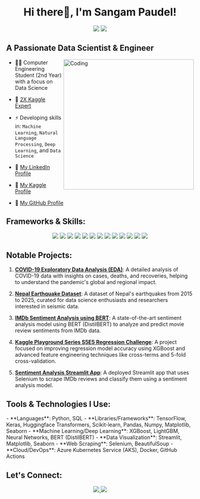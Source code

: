<h1 align="center"><b>Hi there👋, I'm Sangam Paudel!</b></h1>

<p align="center">
    <a href="https://www.linkedin.com/in/sangampaudel530" alt="LinkedIn">
        <img src="https://img.shields.io/badge/-LinkedIn-blue?style=flat-square&logo=LinkedIn" /></a>
    <a href="https://www.kaggle.com/sangampaudel530" alt="Kaggle">
        <img src="https://img.shields.io/badge/-Kaggle-3a424f?flat-square&logo=Kaggle" /></a>
</p>

<h2 align="left"><b>A Passionate Data Scientist & Engineer</b></h2>
<img align="right" alt="Coding" width="350" src="https://cdn.dribbble.com/users/1162077/screenshots/3848914/media/7ed7d5ca074b48b328150e5a231e8d1f.gif">

- 👨‍💻 Computer Engineering Student (2nd Year) with a focus on Data Science
- 🤖 [2X Kaggle Expert](https://www.kaggle.com/sangampaudel)
- ⚡ Developing skills in: `Machine Learning`, `Natural Language Processing`, `Deep Learning`, and `Data Science`

- 🚀 [My LinkedIn Profile](https://www.linkedin.com/in/sangam-paudel)
- 🚀 [My Kaggle Profile](https://www.kaggle.com/sangampaudel)
- 🚀 [My GitHub Profile](https://github.com/sangampaudel)

<h2 align="left">Frameworks & Skills:</h2>
<p align="center">
    <img src="https://img.shields.io/badge/-TensorFlow-white?style=flat-square&logo=TensorFlow&logoColor=orange" />
    <img src="https://img.shields.io/badge/-Keras-BB0000?flat-square&logo=Keras" />
    <img src="https://img.shields.io/badge/-Sklearn-606FC5?style=flat-square&logo=sklearn&logoColor=orange" />
    <img src="https://img.shields.io/badge/-Pandas-38365A?style=flat-square&logo=Pandas&logoColor=white" />
    <img src="https://img.shields.io/badge/-OpenCV-white?style=flat-square&logo=OpenCV&logoColor=black" />
    <img src="https://img.shields.io/badge/-Numpy-093B4A?style=flat-square&logo=Numpy&logoColor=grey" />
    <img src="https://img.shields.io/badge/-Matplotlib-C7D0C5?style=flat-square&logo=python" />
    <img src="https://img.shields.io/badge/-Seaborn-49666A?style=flat-square&logo=python" />
    <img src="https://img.shields.io/badge/-Jupyter-E1EFF1?style=flat-square&logo=Jupyter" />
    <img src="https://img.shields.io/badge/-Nltk-0D3A41?style=flat-square&logo=python" />
    <img src="https://img.shields.io/badge/-Requests_HTML-4B3385?style=flat-square&logo=Requests_HTML&logoColor=white" />
    <img src="https://img.shields.io/badge/-Optuna-FF6F3D?style=flat-square&logo=Optuna" />
    <img src="https://img.shields.io/badge/-DistilBERT-FF7F00?style=flat-square&logo=Huggingface&logoColor=white" />
</p>

<h2 align="left">Notable Projects:</h2>

1. **[COVID-19 Exploratory Data Analysis (EDA)](https://www.kaggle.com/sangampaudel)**: A detailed analysis of COVID-19 data with insights on cases, deaths, and recoveries, helping to understand the pandemic's global and regional impact.
   
2. **[Nepal Earthquake Dataset](https://www.kaggle.com/sangampaudel)**: A dataset of Nepal's earthquakes from 2015 to 2025, curated for data science enthusiasts and researchers interested in seismic data.

3. **[IMDb Sentiment Analysis using BERT](https://www.kaggle.com/sangampaudel)**: A state-of-the-art sentiment analysis model using BERT (DistilBERT) to analyze and predict movie review sentiments from IMDb data.

4. **[Kaggle Playground Series S5E5 Regression Challenge](https://www.kaggle.com/sangampaudel)**: A project focused on improving regression model accuracy using XGBoost and advanced feature engineering techniques like cross-terms and 5-fold cross-validation.

5. **[Sentiment Analysis Streamlit App](https://github.com/sangampaudel)**: A deployed Streamlit app that uses Selenium to scrape IMDb reviews and classify them using a sentiment analysis model.

<h2 align="left">Tools & Technologies I Use:</h2>
- **Languages**: Python, SQL
- **Libraries/Frameworks**: TensorFlow, Keras, Huggingface Transformers, Scikit-learn, Pandas, Numpy, Matplotlib, Seaborn
- **Machine Learning/Deep Learning**: XGBoost, LightGBM, Neural Networks, BERT (DistilBERT)
- **Data Visualization**: Streamlit, Matplotlib, Seaborn
- **Web Scraping**: Selenium, BeautifulSoup
- **Cloud/DevOps**: Azure Kubernetes Service (AKS), Docker, GitHub Actions

<h2 align="left">Let's Connect:</h2>
<p align="center">
    <a href="https://www.linkedin.com/in/sangam-paudel" target="_blank">
        <img src="https://img.shields.io/badge/-Connect%20on%20LinkedIn-blue?style=flat-square&logo=LinkedIn&logoColor=white" />
    </a>
    <a href="https://www.kaggle.com/sangampaudel" target="_blank">
        <img src="https://img.shields.io/badge/-Explore%20my%20Kaggle%20profile-3a424f?style=flat-square&logo=Kaggle&logoColor=white" />
    </a>
</p>


